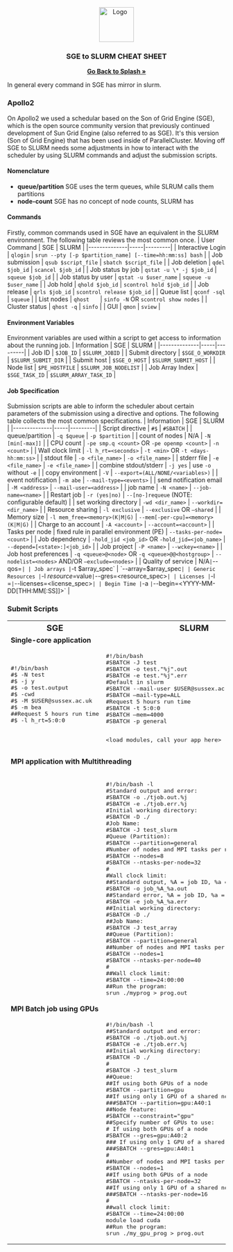 
<div id="top"></div>

<!-- PROJECT SHIELDS -->
<!--
*** I'm using markdown "reference style" links for readability.
*** Reference links are enclosed in brackets [ ] instead of parentheses ( ).
*** See the bottom of this document for the declaration of the reference variables
*** for contributors-url, forks-url, etc. This is an optional, concise syntax you may use.

[![Contributors][contributors-shield]][contributors-url]
[![Forks][forks-shield]][forks-url]
[![Stargazers][stars-shield]][stars-url]
[![Issues][issues-shield]][issues-url]



<!-- PROJECT LOGO -->

<div align="center">
  <a href="https://github.com/universityofsussex-rc/Workshops">
    <img src="./images/logo.png" alt="Logo" width="80" height="80">
  </a>

  <h3 align="center">SGE to SLURM CHEAT SHEET</h3>
    <a href="https://github.com/universityofsussex-rc/Workshops"><strong>Go Back to Splash »</strong></a>
    <br />
</div>

In general every command in SGE has mirror in slurm.


### Apollo2 
On Apollo2 we used a schedular based on the Son of Grid Engine (SGE), which is the open source community version that previously continued development of Sun Grid Engine (also referred to as SGE). It's this version (Son of Grid Engine) that has been used inside of ParallelCluster. Moving off SGE to SLURM needs some adjustments in how to interact with the scheduler by using SLURM commands and adjust the submission scripts.

#### Nomenclature
* **queue/partition** SGE uses the term queues, while SLRUM calls them partitions
* **node-count** SGE has no concept of node counts, SLURM has

#### Commands
Firstly, common commands used in SGE have an equivalent in the SLURM environment. The following table reviews the most common once.
| User Command | SGE | SLURM |
|--------------|-----|---------|
| Interactive Login | `qlogin` | `srun --pty [-p $partition_name] [--time=hh:mm:ss] bash` |
| Job submission | `qsub $script_file` | `sbatch $script_file` |
| Job deletion | `qdel $job_id` | `scancel $job_id` |
| Job status by job | `qstat -u \* -j $job_id` | `squeue $job_id` |
| Job status by user | `qstat -u $user_name` | `squeue -u $user_name` |
| Job hold | `qhold $job_id` | `scontrol hold $job_id` |
| Job release | `qrls $job_id` | `scontrol release $job_id` |
| Queue list | `qconf -sql` | `squeue` |
| List nodes | `qhost	` | `sinfo -N` OR `scontrol show nodes` |
| Cluster status | `qhost -q` | `sinfo` |
| GUI | `qmon` | `sview` |
#### Environment Variables
Environment variables are used within a script to get access to information about the running job.
| Information | SGE | SLURM |
|--------------|-----|---------|
| Job ID | `$JOB_ID` | `$SLURM_JOBID` |
| Submit directory | `$SGE_O_WORKDIR` | `$SLURM_SUBMIT_DIR` |
| Submit host | `$SGE_O_HOST` | `$SLURM_SUBMIT_HOST` |
| Node list | `$PE_HOSTFILE` | `$SLURM_JOB_NODELIST` |
| Job Array Index | `$SGE_TASK_ID` | `$SLURM_ARRAY_TASK_ID` |
#### Job Specification
Submission scripts are able to inform the scheduler about certain parameters of the submission using a directive and options. The following table collects the most common specifications.
| Information | SGE | SLURM |
|--------------|-----|---------|
| Script directive | `#$` | `#SBATCH` |
| queue/partition | `-q $queue` | `-p $partition` |
| count of nodes  | N/A | `-N [min[-max]]` |
| CPU count | `-pe smp.q <count>` OR `-pe openmp <count>` | `-n <count>` |
| Wall clock limit | `-l h_rt=<seconds>` | `-t <min>` OR `-t <days-hh:mm:ss>` |
| stdout file | `-o <file_name>` | `-o <file_name>` |
| stderr file | `-e <file_name>` | `-e <file_name>` |
| combine stdout/stderr | `-j yes` | use `-o` without `-e` |
| copy environment | `-V` | `--export=(ALL/NONE/<variables>)` |
| event notification | `-m abe` | `--mail-type=<events>` |
| send notification email | `-M <address>` | `--mail-user=<address>` |
| job name | `-N <name>` | `--job-name=<name>` |
| Restart job | `-r (yes|no)` | `--[no-]requeue` (NOTE: configurable default) |
| set working directory | `-wd <dir_name>` | `--workdir=<dir_name>` |
| Resource sharing | `-l exclusive` | `--exclusive` OR `—shared` |
| Memory size | `-l mem_free=<memory>(K|M|G)` | `--mem[-per-cpu]=<memory>(K|M|G)` |
| Charge to an account | `-A <account>` | `--account=<account>` |
| Tasks per node | fixed rule in parallel environment (PE) | `--tasks-per-node=<count>` |
| Job dependency | `-hold_jid <job_id>` OR `-hold_jid=<job_name>` | `--depend=[<state>:]<job_id>` |
| Job project | `-P <name>` | `--wckey=<name>` |
| Job host preferences | `-q <queue>@<node>` OR `-q <queue>@@<hostgroup>` | `--nodelist=<nodes>` AND/OR `—exclude=<nodes>` |
| Quality of service | N/A` | `--qos=<name>` |
| Job arrays | `-t $array_spec` | `--array=$array_spec` |
| Generic Resources | `-l $resource=$value` | `--gres=<resource_spec>` |
| Licenses | `-l <license>=<count>` | `--licenses=<license_spec>` |
| Begin Time | `-a <YYMMDDhhmm>` | `--begin=<YYYY-MM-DD[THH:MM[:SS]]>` |
### Submit Scripts
<table><tr>
<th><big><center>SGE</center></big></th>
<th><big><center>SLURM        </center></big></th></tr><tr><td colspan="2">
<b>Single-core application</b>
</td></tr><tr><td><pre>
#!/bin/bash
#$ -N test
#$ -j y
#$ -o test.output
#$ -cwd
#$ -M $USER@sussex.ac.uk
#$ -m bea
##Request 5 hours run time
#$ -l h_rt=5:0:0

<call your app here>
</pre></td><td><pre>
#!/bin/bash 
#SBATCH -J test
#SBATCH -o test."%j".out
#SBATCH -e test."%j".err
#Default in slurm
#SBATCH --mail-user $USER@sussex.ac.uk
#SBATCH —mail-type=ALL
#Request 5 hours run time
#SBATCH -t 5:0:0
#SBATCH —mem=4000
#SBATCH -p general

<load modules, call your app here>
</pre></td></tr><tr><td colspan="2">
<b>MPI application with Multithreading</b>
</td></tr><tr><td>
</td><td><pre>
#!/bin/bash -l
#Standard output and error:
#SBATCH -o ./tjob.out.%j
#SBATCH -e ./tjob.err.%j
#Initial working directory:
#SBATCH -D ./
#Job Name:
#SBATCH -J test_slurm
#Queue (Partition):
#SBATCH --partition=general
#Number of nodes and MPI tasks per node:
#SBATCH --nodes=8
#SBATCH --ntasks-per-node=32
#
#Wall clock limit:
##Standard output, %A = job ID, %a = job array index
#SBATCH -o job_%A_%a.out
##Standard error, %A = job ID, %a = job array index
#SBATCH -e job_%A_%a.err
##Initial working directory:
#SBATCH -D ./
##Job Name:
#SBATCH -J test_array
##Queue (Partition):
#SBATCH --partition=general
##Number of nodes and MPI tasks per node:
#SBATCH --nodes=1
#SBATCH --ntasks-per-node=40
#
##Wall clock limit:
#SBATCH --time=24:00:00
##Run the program:
srun ./myprog > prog.out
</pre></td></tr><tr><td colspan="2">
<b>MPI Batch job using GPUs</b>
</td></tr><tr><td>
</td><td><pre>
#!/bin/bash -l
##Standard output and error:
#SBATCH -o ./tjob.out.%j
#SBATCH -e ./tjob.err.%j
##Initial working directory:
#SBATCH -D ./
#
#SBATCH -J test_slurm
##Queue:
##If using both GPUs of a node
#SBATCH --partition=gpu
##If using only 1 GPU of a shared node
###SBATCH --partition=gpu:A40:1
##Node feature:
#SBATCH --constraint="gpu"
##Specify number of GPUs to use:
# If using both GPUs of a node
#SBATCH --gres=gpu:A40:2
### If using only 1 GPU of a shared node
###SBATCH --gres=gpu:A40:1
#
##Number of nodes and MPI tasks per node:
#SBATCH --nodes=1
##If using both GPUs of a node
#SBATCH --ntasks-per-node=32
##If using only 1 GPU of a shared node
###SBATCH --ntasks-per-node=16
#
##wall clock limit:
#SBATCH --time=24:00:00
module load cuda
##Run the program:
srun ./my_gpu_prog > prog.out
</pre></td></tr>
</table>

<!--
### Tips & Tricks
#### Requeuehold
To keep track which jobs are actually failed or not inside the script.
```
scontrol requeuehold ${SLURM_JOB_ID}
```
And for an array job.
```
scontrol requeuehold ${SLURM_ARRAY_JOB_ID}_${SLURM_ARRAY_TASK_ID})
```
-->